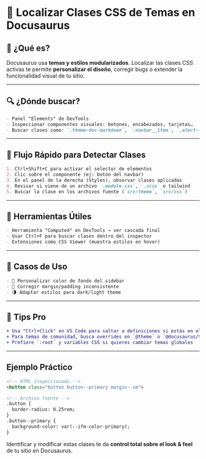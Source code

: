 
# 🎨 Localizar Clases CSS de Temas en Docusaurus

## 🧠 ¿Qué es?
Docusaurus usa **temas y estilos modularizados**. Localizar las clases CSS activas te permite **personalizar el diseño**, corregir bugs o extender la funcionalidad visual de tu sitio.

---

## 🔍 ¿Dónde buscar?
```markdown
- Panel "Elements" de DevTools
- Inspeccionar componentes visuales: botones, encabezados, tarjetas…
- Buscar clases como: `.theme-doc-markdown`, `.navbar__item`, `.alert--warning`
```

---

## 🧭 Flujo Rápido para Detectar Clases
```markdown
1. Ctrl+Shift+C para activar el selector de elementos
2. Clic sobre el componente (ej: botón del navbar)
3. En el panel de la derecha (Styles), observar clases aplicadas
4. Revisar si viene de un archivo `.module.css`, `.scss` o tailwind
5. Buscar la clase en los archivos fuente (`src/theme`, `src/css`)
```

---

## 🎯 Herramientas Útiles
```markdown
- Herramienta "Computed" en DevTools → ver cascada final
- Usar Ctrl+F para buscar clases dentro del inspector
- Extensiones como CSS Viewer (muestra estilos en hover)
```

---

## 🧪 Casos de Uso
```markdown
- 💅 Personalizar color de fondo del sidebar
- 🐞 Corregir margin/padding inconsistente
- 🌗 Adaptar estilos para dark/light theme
```

---

## 🧰 Tips Pro
```diff
+ Usa "Ctrl+Click" en VS Code para saltar a definiciones si estás en el CSS
+ Para temas de comunidad, busca overrides en `@theme` o `@docusaurus/theme-classic`
+ Prefiere `:root` y variables CSS si quieres cambiar temas globales
```

---

## Ejemplo Práctico
```html
<!-- HTML inspeccionado -->
<button class="button button--primary margin--sm">

<!-- Archivo fuente -->
.button {
  border-radius: 0.25rem;
}
.button--primary {
  background-color: var(--ifm-color-primary);
}
```

Identificar y modificar estas clases te da **control total sobre el look & feel** de tu sitio en Docusaurus.
